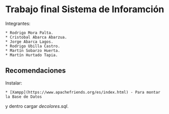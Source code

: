 # Trabajo final Sistema de Inforamción
Integrantes:
```
* Rodrigo Mora Palta.
* Cristobal Abarca Abarzua.
* Jorge Abarca Lagos.
* Rodrigo Ubilla Castro.
* Martín Sobarzo Huerta.
* Martín Hurtado Tapia.
```

## Recomendaciones
Instalar: 
```
* [Xampp](https://www.apachefriends.org/es/index.html) - Para montar la Base de Datos
```
y dentro cargar _decolores.sql_.
